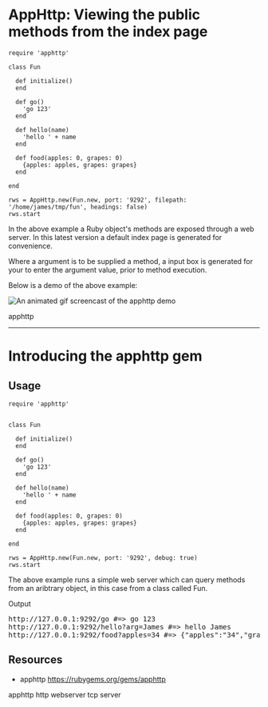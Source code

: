 # AppHttp: Viewing the public methods from the index page

    require 'apphttp'

    class Fun

      def initialize()
      end

      def go()
        'go 123'
      end

      def hello(name)
        'hello ' + name
      end

      def food(apples: 0, grapes: 0)
        {apples: apples, grapes: grapes}
      end

    end

    rws = AppHttp.new(Fun.new, port: '9292', filepath: '/home/james/tmp/fun', headings: false)
    rws.start

In the above example a Ruby object's methods are exposed through a web server. In this latest version a default index page is generated for convenience.

Where a argument is to be supplied a method, a input box is generated for your to enter the argument value, prior to method execution.

Below is a demo of the above example:

![An animated gif screencast of the apphttp demo](http://a0.jamesrobertson.eu/r/images/2020/oct/25/apphttp-form-input.gif)

apphttp

-------------------

# Introducing the apphttp gem

## Usage

    require 'apphttp'


    class Fun

      def initialize()
      end

      def go()
        'go 123'
      end

      def hello(name)
        'hello ' + name
      end

      def food(apples: 0, grapes: 0)
        {apples: apples, grapes: grapes}
      end

    end

    rws = AppHttp.new(Fun.new, port: '9292', debug: true)
    rws.start

The above example runs a simple web server which can query methods from an aribtrary object, in this case from a class called Fun.

Output
<pre>
http://127.0.0.1:9292/go #=> go 123
http://127.0.0.1:9292/hello?arg=James #=> hello James
http://127.0.0.1:9292/food?apples=34 #=> {"apples":"34","grapes":0}
</pre>

## Resources

* apphttp https://rubygems.org/gems/apphttp

apphttp http webserver tcp server
